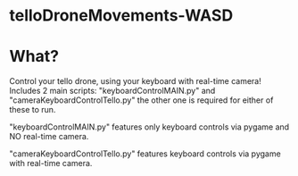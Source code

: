 # telloDroneMovements-WASD

# What?
Control your tello drone, using your keyboard with real-time camera! 
Includes 2 main scripts: "keyboardControlMAIN.py" and "cameraKeyboardControlTello.py" the other one is required for either of these to run.

"keyboardControlMAIN.py" features only keyboard controls via pygame and NO real-time camera.

"cameraKeyboardControlTello.py" features keyboard controls via pygame with real-time camera.